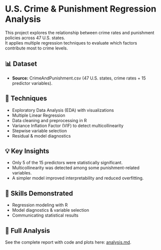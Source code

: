 # U.S. Crime & Punishment Regression Analysis  

This project explores the relationship between crime rates and punishment policies across 47 U.S. states.  
It applies multiple regression techniques to evaluate which factors contribute most to crime levels.  

## 📊 Dataset  
- **Source:** CrimeAndPunishment.csv (47 U.S. states, crime rates + 15 predictor variables).  

## 🔧 Techniques  
- Exploratory Data Analysis (EDA) with visualizations
- Multiple Linear Regression
- Data cleaning and preprocessing in R
- Variance Inflation Factor (VIF) to detect multicollinearity  
- Stepwise variable selection  
- Residual & model diagnostics

## 💡 Key Insights  
- Only 5 of the 15 predictors were statistically significant.  
- Multicollinearity was detected among some punishment-related variables.  
- A simpler model improved interpretability and reduced overfitting.  

## 🚀 Skills Demonstrated  
- Regression modeling with R  
- Model diagnostics & variable selection  
- Communicating statistical results  

## 📄 Full Analysis  
See the complete report with code and plots here: [analysis.md](Crime-and-Lunatics-Analysis.md).  



